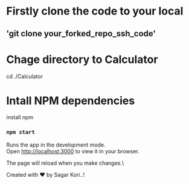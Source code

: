 # Firstly clone the code to your local

## 'git clone your_forked_repo_ssh_code'

# Chage directory to Calculator
cd ./Calculator

# Intall NPM dependencies

install npm

### `npm start`

Runs the app in the development mode.\
Open [http://localhost:3000](http://localhost:3000) to view it in your browser.

The page will reload when you make changes.\




Created with ❤️ by Sagar Kori..!
